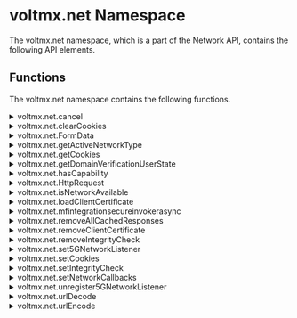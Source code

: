                             


voltmx.net Namespace
==================

The voltmx.net namespace, which is a part of the Network API, contains the following API elements.

Functions
---------

The voltmx.net namespace contains the following functions.


<details close markdown="block"><summary>voltmx.net.cancel</summary>

* * *

This API cancels only async network calls. Synchronous calls have a platform-specific cancellation mechanism provided by the platform (mechanism may vary from platform to platform).

### Syntax

```

voltmx.net.cancel(  
    connHandle);
```

### Input Parameters

  
| Parameter | Description |
| --- | --- |
| connHandle | The handle to the asynchronous service. connHandle is returned by invokeserviceasync. |

### Example

```

function cancelService() {
    voltmx.net.cancel(connHandle);
}

```

### Return Values

None.

### Exceptions

1200 - Network Error.

### Remarks

Invalid parameters to this function are ignored.

### Platform Availability

Available on all platforms except Server-Side Mobile Web, Windows.

* * *

</details>
<details close markdown="block"><summary>voltmx.net.clearCookies</summary>

* * *

Removes cookies from the client that are associated with the specified domain.

### Syntax

```

voltmx.net.clearCookies(  
    url,  
    cookieName)
```

### Input Parameters

  
| Parameter | Description |
| --- | --- |
| url | An optional string that specifies a valid URL of a domain from where the cookies were obtained. |
| cookieName | An optional array of strings that specifies the cookie names that are to be removed from the current application. |

 
### Example

```

voltmx.net.clearCookies("http://www.google.com");

```

### Return Values

None

### Remarks

In an application where service calls are made through Browser Widget or through native service calls, cookies are sent from the servers to maintain the session. These cookies are stored in the cookie store on the client side. Using this API you can remove the cookies of a particular domain obtained through all of HttpRequest, invokeServiceAsync and browser widget.

If you specify the optional parameters url and cookieName, then all the cookies with the specified name related to that URL are removed from your application. The parameter url should be the complete URL. For example, [http://www.gooogle.com](http://www.gooogle.com/). If the URL is not valid, then this API will not remove the cookies. An exception is shown of type Volt MX Error with the error code as 1005 and error name/message as "invalid input url".

If the scheme of the URL is "https" then all the cookies of https as well as http will be removed. If the scheme of the URL is "http" then only the cookies stored for http will be removed. If the cookies are not present in the application cookie store in the provided array of cookieNames, then this API will not perform any action and does not raise an exception.

### Platform Availability

Available on iOS, Android, Windows, and SPA platforms.

### Limitations

*   Android
    *   The voltmx.net.clearCookies API does not remove the cookie from the Browser widget's cookie store; it replaces the cookie value with an empty string.
*   SPA
    *   You can remove the cookies related to a currently loaded domain in a web page.
    *   Cookies with the `httpOnly` flag cannot be removed. The secured cookies (https) cannot be removed when application is accessed with non-secured protocol.

* * *

</details>
<details close markdown="block"><summary>voltmx.net.FormData</summary>

* * *

The FormData object represents an ordered collection of entries with name-value pairs. Call this function to create a FormData object.

### Syntax

```

voltmx.net.FormData();
```

### Example

```

var httpinputparams1 = new voltmx.net.FormData()
```

### Input Parameters

None.

### Return Values

Returns an object of type FormData.

### Platform Availability

Android, iOS, Windows, and SPA

* * *

</details>
<details close markdown="block"><summary>voltmx.net.getActiveNetworkType</summary>

* * *

Retrieves the currently-active network type.

### Syntax

```

_voltmx.net.getActiveNetworkType(_ _optionsConfig_ _);_
```

### Input Parameters

optionsConfig \[JSON Object\] - An optional JSON Object that contains the following parameters:

> **_Note:_** This parameter is only available on the Android platform.

  
| Parameter | Description |
| --- | --- |
| requestWithPermission \[Boolean\] | A Boolean parameter that is required to obtain information on a 2G or 4G network used.If you set the value of this parameter to **true**, the Android Framework invokes the callback function. If you set the value of this parameter to false (or do not specify a value for the parameter) the API returns the Network Type. |
| callback \[Function\] | A callback function that is invoked when the value of the [requestWithPermission](#requestWithPermission) parameter is set to **true**. The callback function is invoked with a JSON Object that contains the following parameters:**status**: A String value that contains the status information. The status parameter can have the following values:SUCCESSFAILEDPERMISSION\_DENIED**networkType**: An integer constant that specifies the network type on the device for data transport. You can specify any of the [Network Constants](#Network).**networkName**: A String value that contains the name of the mobile data network. The networkName parameter can have the following values:GPRSEDGECDMA1xRTTIDENUMTSEVDO\_0EVDO\_AHSDPAHSUPAHSPAEVDO\_BEHRPDHSPAPLTENRUNKNOWN> **_Note:_** When the networkType is NETWORK\_TYPE\_WIFI, the value of the networkName parameter is Null. |

### Example

```

function callbackFunction(network){  
  if(network.status != "FAILED"){  
    alert(JSON.stringify(network));  
  }  
  else{  
    alert("Failed to get network");  
  }  
}  
function checkActiveNetwork() {  
 var options = {  
      "requestWithPermission" : true,  
      "callback" : callbackFunction  
    };  
    return voltmx.net.getActiveNetworkType(options);  
}
```

### Return Values

If the device is offline, it will return null. Otherwise, it will return the appropriate connection type.

  
| Return Value | Description |
| --- | --- |
| constants.NETWORK\_TYPE\_2G | Indicates that a 2G network is used. |
| constants.NETWORK\_TYPE\_3G | Indicates that a 3G network is used. |
| constants.NETWORK\_TYPE\_4G | Indicates that a 4G network is used. |
| constants.NETWORK\_TYPE\_5G | Indicates that a 5G network is used. |
| constants.NETWORK\_TYPE\_WIFI | Indicates that Wi-Fi is used for network connection. |
| constants.NETWORK\_TYPE\_ETHERNET | Indicates that Ethernet is used for network connection. Available only on the Desktop Web channel and Android. |
| constants.NETWORK\_TYPE\_ANY | Indicates that the device has sufficient network coverage to send data over any supported data channels, especially on SPA , Mobile Web, and Desktop Web applications. |

 

For Android, if the value of the **requestWithPermission** parameter is `true`, the network information is passed to the callback function, and a null value is returned to the API. If the value of the **requestWithPermission** parameter is `false`, the appropriate connection type constant is returned.

For SPA and Desktop Web, it will always return constants.NETWORK\_TYPE\_ANY.

### Remarks

SPA and Desktop Web depend upon the navigator.onLine property to detect if the device is offline or online. The implementation of this property across browsers is uneven. For more information, refer to [Mozilla documentation for browser support](https://developer.mozilla.org/en-US/docs/Web/API/NavigatorOnLine.onLine).

### Platform Availability

Available on all platforms.

* * *

</details>
<details close markdown="block"><summary>voltmx.net.getCookies</summary>

* * *

Retrieves cookies associated with the specified domain.

### Syntax

```

voltmx.net.getCookies(  
    URL, cookieFormat)
```

### Input Parameters

  
| Parameter | Description |
| --- | --- |
| URL | The URL of the domain for which the cookie is retrieved. If the URL in the _URL_ parameter is not fully formed, this function returns `Null`. For details, see **Remarks** below. |
| cookieFormat (optional) | The format in which the cookies must be retrieved. > **_Note:_** This parameter is only available on the iOS platform. The cookieFormat parameter can have the following two values: **constants.COOKIES\_IN\_JSON**: Returns an array of cookies in JSON format. Sample JSON dictionary format: {  "Version": 1,  "Name":"appName",  "Value": "App01",  "ExpiresDate":'(null)', // in milli seconds "Domain": "app.example.com",  "Path": "/"  "HttpOnly"=TRUE;} **constants.COOKIES\_IN\_STRING**: Returns an array of cookies in String format. This is the default format in which cookies are retrieved. Sample String format: appName=App01; Version=1; Domain=app.example.com; HttpOnly=TRUE; Path=/ |

 
### Example

```

var cookies = voltmx.net.getCookies("http://www.google.com", constants.COOKIES_IN_STRING);  
for (index = 0; index < cookies.length; index++) {  
    cookie = cookies[index];  
    voltmx.print("Cookie is: " + cookie);   
}

```

### Return Values

Returns an array of cookies. For details, see **Remarks** below.


```

//For example  
SSID=Ap4P….GTEq; Domain=foo.com; Path=/; Expires=Wed, 13 Jan 2021 22:23:01 GMT; Secure; HttpOnly
```

### Remarks

In an application where service calls are made through Browser Widget or through native service calls, cookies are sent from the servers to maintain the session. These cookies are stored in cookie store on the client side. The voltmx.net.getCookies API enables access to the cookies for a particular domain. The URL is given as an input parameter to voltmx.net.getCookies API, then all cookies related to that domain are returned.

In the current application context, you can also access cookies for a particular domain stored in cookie store on the client side or device.

The voltmx.net.getCookies function returns all the cookies stored in local cookie store on the client side or device for that particular domain. The returned cookies can vary based on the domain (partial or full domain) and as well as the path.

The URL is passed as input and must be a fully formed, valid URL like `http://www.google.com`.

If the URL is invalid or not formed properly, `Null` is returned.

Each cookie that this function returns is a string that follows the format `key=value`. Each cookie string can also contain additional information following the Standard HTTP Cookie Format, such as Domain, Path, Expires, Secure, and HttpOnly. This function returns `Null` if there are no cookies for the domain.

If the scheme of the URL is `https`, then this function returns all the cookies of `https` cookies as well as the `http` cookies. If the scheme of the URL is `http`, then only the cookies stored for `http` are returned.

### Platform Availability

Android, iOS, Windows, and SPA

### Limitations

*   In Windows, the cookies stored in the Browser Widget cookie store are returned. Cookies stored through native service calls are not returned.
*   In SPA, the cookies related to a currently loaded domain in a web page are accessible.
*   In SPA, cookies with the `httpOnly` flag cannot be accessed.

* * *

</details>

<details close markdown="block"><summary>voltmx.net.getDomainVerificationUserState</summary>

* * *

Determines the verification status of the specified domain.

### Syntax

```
voltmx.net.getDomainVerificationUserState(domainString);
```

### Input Parameters

  
| Constant | Description |
| --- | --- |
| domainString | The domain for which the verification status is to be determined.|


 
### Example

```

var state = voltmx.net.getDomainVerificationUserState("google.com");
if (state == constants.DOMAIN_STATE_NONE) {
    // show the dialog to provide some context to user to navigate settings screen.
} else if (state == constants.DOMAIN_STATE_VERIFIED) {

}

```

### Return Values

A constant that determines the verification status of the specified domain. Following are the supported constants:

| Constant | Description |
| --- | --- |
| voltmx.constants.DOMAIN_STATE_VERIFIED | Indicates that the domain has passed the Android App Links verification.|
| voltmx.constants.DOMAIN_STATE_SELECTED | Indicates that the domain has not passed Android App Links verification. However, it indicates that the user has associated with an app.|
| voltmx.constants.DOMAIN_STATE_NONE | Indicates that the domain has neither passed the Android App Links verification nor has a user associated with an app.|


### Platform Availability

* Android

* * *

</details>
<details close markdown="block"><summary>voltmx.net.hasCapability</summary>

* * *

Determines whether the device has the specified capability.

### Syntax

```

voltmx.net.hasCapability(capability);
```

### Input Parameters

_capability_

A constant that specifies the availability of a capability on the device. You can specify any of the following.

<table style="width: 100%;mc-table-style: url('resources/tablestyles/basic.css');" class="TableStyle-Basic" cellspacing="0"><colgroup><col class="TableStyle-Basic-Column-Column1" style="width: 33%;"> <col class="TableStyle-Basic-Column-Column1"></colgroup><tbody><tr class="TableStyle-Basic-Body-Body1"><th class="TableStyle-Basic-BodyE-Column1-Body1">Constant</th><th class="TableStyle-Basic-BodyD-Column1-Body1">Description</th></tr><tr class="TableStyle-Basic-Body-Body1"><td class="TableStyle-Basic-BodyE-Column1-Body1">constants.NET_CAPABILITY_CAPTIVE_PORTAL</td><td class="TableStyle-Basic-BodyD-Column1-Body1">Indicates that the network was found to have a captive portal in place during the last time it was probed.</td></tr><tr class="TableStyle-Basic-Body-Body1"><td class="TableStyle-Basic-BodyE-Column1-Body1">constants.NET_CAPABILITY_CBS</td><td class="TableStyle-Basic-BodyD-Column1-Body1">Indicates that the network has an ability to reach the CBS servers of the network carrier that is used for carrier-specific services.</td></tr><tr class="TableStyle-Basic-Body-Body1"><td class="TableStyle-Basic-BodyE-Column1-Body1">constants.NET_CAPABILITY_DUN</td><td class="TableStyle-Basic-BodyD-Column1-Body1">Indicates that the network has the ability to reach the DUN or tethering gateway of the network carrier.</td></tr><tr class="TableStyle-Basic-Body-Body1"><td class="TableStyle-Basic-BodyE-Column1-Body1">constants.NET_CAPABILITY_EIMS</td><td class="TableStyle-Basic-BodyD-Column1-Body1">Indicates that the network has the ability to reach the Emergency IMS servers or other services of the network carrier used for network signaling during emergency calls.</td></tr><tr class="TableStyle-Basic-Body-Body1"><td class="TableStyle-Basic-BodyE-Column1-Body1">constants.NET_CAPABILITY_FOREGROUND</td><td class="TableStyle-Basic-BodyD-Column1-Body1">Indicates that the network is available for use by apps, and is not a network that is being kept up in the background to facilitate fast network switches.</td></tr><tr class="TableStyle-Basic-Body-Body1"><td class="TableStyle-Basic-BodyE-Column1-Body1">constants.NET_CAPABILITY_FOTA</td><td class="TableStyle-Basic-BodyD-Column1-Body1">Indicates that the network has the ability to reach the FOTA portal of the network carrier that is used for over the air updates.</td></tr><tr class="TableStyle-Basic-Body-Body1"><td class="TableStyle-Basic-BodyE-Column1-Body1">constants.NET_CAPABILITY_IA</td><td class="TableStyle-Basic-BodyD-Column1-Body1">Indicates that the network has the ability to reach the Initial Attach servers of the network carrier.</td></tr><tr class="TableStyle-Basic-Body-Body1"><td class="TableStyle-Basic-BodyE-Column1-Body1">constants.NET_CAPABILITY_IMS</td><td class="TableStyle-Basic-BodyD-Column1-Body1">Indicates that the network has the ability to reach the IMS servers of the network carrier that is used for network registration and signaling.</td></tr><tr class="TableStyle-Basic-Body-Body1"><td class="TableStyle-Basic-BodyE-Column1-Body1">constants.NET_CAPABILITY_INTERNET</td><td class="TableStyle-Basic-BodyD-Column1-Body1">Indicates that the network must be able to reach the internet.</td></tr><tr class="TableStyle-Basic-Body-Body1"><td class="TableStyle-Basic-BodyE-Column1-Body1">constants.NET_CAPABILITY_MCX</td><td class="TableStyle-Basic-BodyD-Column1-Body1">Indicates that the network has the ability to reach the Mission Critical servers of the network carrier.</td></tr><tr class="TableStyle-Basic-Body-Body1"><td class="TableStyle-Basic-BodyE-Column1-Body1">constants.NET_CAPABILITY_MMS</td><td class="TableStyle-Basic-BodyD-Column1-Body1">Indicates that the network has the ability to reach the MMSC of the network carrier that is used to send and receive MMS messages.</td></tr><tr class="TableStyle-Basic-Body-Body1"><td class="TableStyle-Basic-BodyE-Column1-Body1">constants.NET_CAPABILITY_NOT_CONGESTED</td><td class="TableStyle-Basic-BodyD-Column1-Body1">Indicates that the network is not congested.When a network is congested, applications must defer network traffic that can be done at a later point in time, such as uploading analytics.</td></tr><tr class="TableStyle-Basic-Body-Body1"><td class="TableStyle-Basic-BodyE-Column1-Body1">constants.NET_CAPABILITY_NOT_METERED</td><td class="TableStyle-Basic-BodyD-Column1-Body1">Indicates that the network is unmetered.</td></tr><tr class="TableStyle-Basic-Body-Body1"><td class="TableStyle-Basic-BodyE-Column1-Body1">constants.NET_CAPABILITY_NOT_RESTRICTED</td><td class="TableStyle-Basic-BodyD-Column1-Body1">Indicates that the network is available for general use. This constant is set by default. If this constant is not set, applications must not attempt to communicate on this network. <span class="autonumber"><span><b><i><span style="color: #0a9c4a;" class="mcFormatColor">Note: </span></i></b></span></span>This is simply informative and not enforcement - enforcement is handled via other means.</td></tr><tr class="TableStyle-Basic-Body-Body1"><td class="TableStyle-Basic-BodyE-Column1-Body1">constants.NET_CAPABILITY_NOT_ROAMING</td><td class="TableStyle-Basic-BodyD-Column1-Body1">Indicates that the network is not roaming.</td></tr><tr class="TableStyle-Basic-Body-Body1"><td class="TableStyle-Basic-BodyE-Column1-Body1">constants.NET_CAPABILITY_NOT_SUSPENDED</td><td class="TableStyle-Basic-BodyD-Column1-Body1">Indicates that the network is currently not suspended. When a network is suspended, the IP addresses and any connections established on the network remain valid, but the network is temporarily unable to transfer data. This issue may be observed if a cellular network experiences a temporary loss of signal, such as while driving through a tunnel, etc. A network with this capability is not suspended, and so is expected to be able to transfer data.</td></tr><tr class="TableStyle-Basic-Body-Body1"><td class="TableStyle-Basic-BodyE-Column1-Body1">constants.NET_CAPABILITY_NOT_VPN</td><td class="TableStyle-Basic-BodyD-Column1-Body1">Indicates that the network is not a VPN. This capability is set by default and must be explicitly cleared for VPN networks.</td></tr><tr class="TableStyle-Basic-Body-Body1"><td class="TableStyle-Basic-BodyE-Column1-Body1">constants.NET_CAPABILITY_RCS</td><td class="TableStyle-Basic-BodyD-Column1-Body1">Indicates that the network has the ability to reach the RCS servers of the network carrier, used for Rich Communication Services.</td></tr><tr class="TableStyle-Basic-Body-Body1"><td class="TableStyle-Basic-BodyE-Column1-Body1">constants.NET_CAPABILITY_SUPL</td><td class="TableStyle-Basic-BodyD-Column1-Body1">Indicates that the network has the ability to reach the SUPL server of the network carrier, used to retrieve GPS information.</td></tr><tr class="TableStyle-Basic-Body-Body1"><td class="TableStyle-Basic-BodyE-Column1-Body1">constants.NET_CAPABILITY_TEMPORARILY_NOT_METERED</td><td class="TableStyle-Basic-BodyD-Column1-Body1">This capability is set for networks that are generally metered, but are currently unmetered, For example, when the user may not be in a particular area. This capability can be changed at any time. When this constant is not specified, the application is responsible for stopping any data transfer that must not occur on a metered network.</td></tr><tr class="TableStyle-Basic-Body-Body1"><td class="TableStyle-Basic-BodyE-Column1-Body1">constants.NET_CAPABILITY_TRUSTED</td><td class="TableStyle-Basic-BodyD-Column1-Body1">Indicates that the user has indicated implicit trust on this network. This constant is set by default. In general, this means that the network is a sim-selected carrier, a plugged-in ethernet, a paired Bluetooth device or a WiFi router that the user has requested connection to. Untrusted networks are probably limited to unknown WiFi access points.</td></tr><tr class="TableStyle-Basic-Body-Body1"><td class="TableStyle-Basic-BodyE-Column1-Body1">constants.NET_CAPABILITY_VALIDATED</td><td class="TableStyle-Basic-BodyD-Column1-Body1">Indicates that the network connection is successfully validate. For example, on a network with NET_CAPABILITY_INTERNET, it means that the Internet connectivity was successfully detected.</td></tr><tr class="TableStyle-Basic-Body-Body1"><td class="TableStyle-Basic-BodyE-Column1-Body1">constants.NET_CAPABILITY_WIFI_P2P</td><td class="TableStyle-Basic-BodyD-Column1-Body1">Indicates that the network has the ability to reach a Wi-Fi direct peer.</td></tr><tr class="TableStyle-Basic-Body-Body1"><td class="TableStyle-Basic-BodyB-Column1-Body1">constants.NET_CAPABILITY_XCAP</td><td class="TableStyle-Basic-BodyA-Column1-Body1">Indicates that the network has the ability to reach the XCAP servers of the network carrier, used for configuration and control.</td></tr></tbody></table>

 
### Example

```

voltmx.net.hasCapability(constants.NET_CAPABILITY_TEMPORARILY_NOT_METERED)
```

### Return Values

Boolean

### Exceptions

None

### Platform Availability

Available on Android platform.

* * *

</details>
<details markdown="block" id="HttpReq"><summary id="HttpRequ">voltmx.net.HttpRequest</summary>


* * *

Creates an [HttpRequest](httprequestobject.md) object.

### Syntax

```

voltmx.net.HttpRequest(requestOptions)
```

### Example

```

var httpRequestNew = voltmx.net.HttpRequest({
       "timeoutIntervalForRequest": 60,
       "timeoutIntervalForResource": 600
   }
);
```

### Input Parameters

_requestOptions_ - An optional argument that can have the following parameters.

> **_Note:_** The requestOptions parameter is only available on the Android and iOS platforms.

  
| Parameter | Description |
| --- | --- |
| timeoutIntervalForRequest \[integer\] | An optional parameter that specifies the maximum connection time out value (in seconds) for the request to establish an HTTP connection. If the request is not established before the timeout interval is reached, a timeout error occurs. The timeoutIntervalForRequest parameter is only applicable for the Android and iOS platforms. On the Android platform, the default timeout value is zero, which means that the timeout is infinite. On the iOS platform, the timeoutIntervalForRequest parameter is only applicable for background network calls (when the [backgroundTransfer](httprequestobject_properties.md#backgroundTransfer) property is set to true). If the timeout value is not specified, the default timeout value of 60 seconds is set by the OS. |
| timeoutIntervalForResource \[integer\] | An optional parameter that specifies the maximum time out value (in seconds) for which the network must wait for a response from the server resource. If the resource is not retrieved before the timeout interval is reached, a timeout error occurs. The timeoutIntervalForResource parameter is only applicable for the Android and iOS platforms. On the Android platform, the default timeout value is zero, which means that the timeout is infinite. On the iOS platform, the timeoutIntervalForResource parameter is only applicable for background network calls (when the [backgroundTransfer](httprequestobject_properties.md#backgroundTransfer) property is set to true). If the timeout value is not specified, the default timeout value of 1 week (7 days) is set by the OS. |

 
### Return Values

None

### Remarks

The [HttpRequest](httprequestobject.md) Object supports an HTTP or HTTPS request to any resource on the network and fetches the response.

> **_Note:_** SNI (Server Name Indication ) is supported from Android 4.2 onwards. That is, from API level >=17. From Android 4.0 to 4.2 versions, the support of SNI depends on device capability. That is 14<= API Level <17.

### Platform Availability

Available on all platforms.

* * *

</details>
<details close markdown="block"><summary>voltmx.net.isNetworkAvailable</summary> 

* * *

This API enables you to check whether a network is available for data transport on a device.

### Syntax

```

voltmx.net.isNetworkAvailable(  
    networkType, optionsConfig)
```

### Input Parameters

<table style="width: 100%;mc-table-style: url('resources/tablestyles/basic.css');" class="TableStyle-Basic" cellspacing="0"><colgroup><col class="TableStyle-Basic-Column-Column1" style="width: 20%;"> <col class="TableStyle-Basic-Column-Column1" style="width: 80%;"></colgroup><tbody><tr class="TableStyle-Basic-Body-Body1" data-mc-conditions=""><th class="TableStyle-Basic-BodyE-Column1-Body1">Parameter</th><th class="TableStyle-Basic-BodyD-Column1-Body1">Description</th></tr><tr class="TableStyle-Basic-Body-Body1" data-mc-conditions=""><td class="TableStyle-Basic-BodyE-Column1-Body1">networkType [Integer]</td><td class="TableStyle-Basic-BodyD-Column1-Body1">An integer constant that specifies the network type on the device for data transport. You can specify any of the <a href="#Network" class="selected">Network Constants</a>.</td></tr><tr class="TableStyle-Basic-Body-Body1" data-mc-conditions="Default.V9SP2-GA"><td class="TableStyle-Basic-BodyB-Column1-Body1">optionsConfig [JSON Object] - Optional</td><td class="TableStyle-Basic-BodyA-Column1-Body1">A JSON Object that contains the following parameter: <b>requestWithPermission</b>: A Boolean parameter that is required to obtain information on a 2G or 4G network used.If you set the value of this parameter to true when you place a request for mobile data networks, the system requests the <code class="codefirst">READ_PHONE_STATE</code> permission, and then processes the request. <span class="autonumber"><span><b><i><span style="color: #0a9c4a;" class="mcFormatColor">Note: </span></i></b></span></span>This parameter is only available on the Android platform.</td></tr></tbody></table>

### Network Constants

  
| Constant | Description |
| --- | --- |
| constants.NETWORK\_TYPE\_2G | Indicates that a 2G network is used. |
| constants.NETWORK\_TYPE\_3G | Indicates that a 3G network is used. |
| constants.NETWORK\_TYPE\_4G | Indicates that a 4G network is used. |
| constants.NETWORK\_TYPE\_5G | Indicates that a 5G network is used. |
| constants.NETWORK\_TYPE\_WIFI | Indicates that Wi-Fi is used for network connection. |
| constants.NETWORK\_TYPE\_ETHERNET | Indicates that Ethernet is used for network connection. Available only on the Desktop Web channel and Android. |
| constants.NETWORK\_TYPE\_ANY | Indicates that the device has sufficient network coverage to send data over any supported data channels, especially on SPA , Mobile Web, and Desktop Web applications. |

 
### Example

```

function checkIfNetworkIsAvailable() {  
  
var options = {  
  "requestWithPermission" : true  
}  
return voltmx.net.isNetworkAvailable(constants.NETWORK_TYPE_ANY, options);  
}

```

### Return Values

**_Boolean_**

Returns `true` if the specified data network is available, or `false` if not.

### Platform Availability

Available on all platforms.

* * *

</details>
<details close markdown="block"><summary>voltmx.net.loadClientCertificate</summary>

* * *

Sets a client certificate to be used for HTTPS client authentication.

### Syntax

```

voltmx.net.loadClientCertificate(  
    certParamsTable)
```

### Input Parameters

certParamsTable

A list of following key-value pairs required to load client certificate for client authentication in a mutually authenticated HTTPS connection.

  
| Key | Description |
| --- | --- |
| cert | Can be of type RawBytes or base64String. Specifies the certificate to be loaded. The certificate should be of type PKCS12 certificate encoding format, which holds both client certificate and private key. |
| pass | A string containing the password that is protecting the PKCS12 certificate. If PKCS12 certificate is not password protected, use an empty string; that is, “ ”. |

 
### Example

```

function loadCert() {  
  try {  
  var certFileName = voltmx.io.FileSystem.getCacheDirectoryPath() + "/" + clientCertFileName;  
  var certFile = new voltmx.io.File(certFileName);  
  var certStream = certFile.read()  
  
  var certParamTable = {  
  cert: certStream,  
  pass: "password"  
  };  
  var res = voltmx.net.loadClientCertificate(certParamTable);  
  voltmx.print("loadClientCertificate status = " + res)  
  } catch (e) {  
  alert(e);  
  }  
 }
```

### Return Values

This API returns a Boolean value whether the client certificate is loaded successfully or not.

### Remarks

The following functions use the client authentication feature:

    voltmx.net.invokeServiceAsync

    voltmx.net.send

If loading the client certificate succeeds, the previously-loaded certificate is replaced with new one.

If loading the client certificate fails, the previously-loaded certificate is retained as is.

Any certificate loaded using this function is automatically unloaded as soon as the application exits.

> **_Note:_** When you use the [voltmx.net.HttpRequest](#HttpRequ) API in sync mode, both server and client pinning do not work in the iOS platform.

### Exceptions

If the mandatory parameters are missing, following error codes occur.

100 - invalid type of parameters

101 - invalid number of arguments

### Platform Availability

*   iOS
*   Android

* * *

</details>
<details close markdown="block"><summary>voltmx.net.mfintegrationsecureinvokerasync</summary> 

* * *

Invokes a Volt MX Foundry service asynchronously.

### Syntax

```

voltmx.net.mfintegrationsecureinvokerasync(  
    inputParams,  
    serviceName ,  
    operationName,  
    callbackFunction)
```

### Input Parameters

  
| Parameter | Description |
| --- | --- |
| inputParams | An object containing the Parameters for the Volt MX Foundry service. The format of this object is dependent on the input requirements of the Volt MX Foundry service being invoked. |
| serviceName | A string that holds the name of the service to invoke. |
| operationName | A string that specifies the name of the service's operation. |
| _callbackFunction_ | A callback function to handle the service's response. |

 
### Example

```

function callbackFunction(status, response) {
    //application specific code goes here.
}

var serviceName = "ServiceTwo";
var operationName = "HealthOperation";

// inputParams here is just a sample. Your Parameters will look different.
// The Parameters are dependent on the input information that your 
// Volt MX Foundry service's operation requires.
// <place-holder> is a placeholder for the atual values of your parameters.
var inputParams = {
    "q": "<place-holder>",
    "httpheaders": {
        "api-key": "<place-holder>"
    }
};
mfintegrationsecureinvokerasync(inputParams, serviceName, operationName, callbackFunction);
				
```

### Return Values

None.

### Remarks

Use this service to call a Volt MX Foundry service from your app. When the service sends a response to your app, the response is processed by the callback function that your app passes through the callbackFunction parameter of this function.

The format of the _inputParams_ object parameter is not specified here because its format depends entirely on the information that the Volt MX Foundry service's operation requires for input.

The function passed through the _callbackFunction_ parameter must match the following Syntax.

```

callbackFunction(status,response);
```

The callback function takes two parameters. The first, called _status_, is an integer that indicates the status of the response from the service's operation The value contained in the _status_ parameter depends on the service itself.

The second parameter to the callback function is called _response_. It is a JavaScript object that contains the response from the service's operation. The format of the object and the data it contains is dictated by the service's operation.

* * *

</details>
<details close markdown="block"><summary>voltmx.net.removeAllCachedResponses</summary> 

* * *

Clears the default cache of an application by removing all responses received from URLs.

### Syntax

```

voltmx.net.removeAllCachedResponses()
```

### Example

```

voltmx.net.removeAllCachedResponses();
```

### Input Parameters

None.

### Return Values

None.

### Platform Availability

iOS

* * *

</details>
<details close markdown="block"><summary>voltmx.net.removeClientCertificate</summary>

* * *

Removes already loaded client certificate.

### Syntax

```

voltmx.net.removeClientCertificate()
```

### Example

```

function removeCert() {  
    voltmx.net.removeClientCertificate();  
}
```

### Input Parameters

None.

### Return Values

None.

### Exceptions

None.

### Platform Availability

*   Android

* * *

</details>
<details close markdown="block"><summary>voltmx.net.removeIntegrityCheck</summary>

* * *

Disables intregity checks for HTTP calls between the client and the server.

### Syntax

```

voltmx.net.removeIntegrityCheck()
```

### Example

```

voltmx.net.removeIntegrityCheck();
```

### Input Parameters

None.

### Return Values

None.

* * *

</details>
<details close markdown="block"><summary>voltmx.net.set5GNetworkListener</summary>

* * *

Determines if the device has a 5G network connection to the app.

### Syntax

```

voltmx.net.set5GNetworkListener(callback);
```

### Input Parameters

_callback_ - The callback function that must be executed after the execution of the API call is complete.

  
| Constant | Description |
| --- | --- |
| constants.OVERRIDE\_NETWORK\_TYPE\_NR\_NSA\_MMWAVE | The override network type when the device is connected to the LTE network and has E-UTRA-NR Dual Connectivity(EN-DC) capability or is currently connected to the secondary 5G cellular network. |
| constants.OVERRIDE\_NETWORK\_TYPE\_NR\_NSA | The override network type when the device is connected to the LTE network and has E-UTRA-NR Dual Connectivity(EN-DC) capability or is currently connected to the secondary 5G cellular network. |
| constants.OVERRIDE\_NETWORK\_TYPE\_LTE\_ADVANCED\_PRO | The override network type when the device is connected to the advanced pro LTE cellular network. |
| constants.OVERRIDE\_NETWORK\_TYPE\_LTE\_CA | The override network type when the device is connected to the LTE cellular network and is using carrier aggregation. |
| constants.OVERRIDE\_NETWORK\_TYPE\_NONE | No configured network override. |

 
### Example

```

callbackFunction : function(networktype){  
  if(networktype = constants.OVERRIDE_NETWORK_TYPE_LTE_CA)
    alert("LTE_CA");  
}  
voltmx.net.set5GNetworkListener(callbackFunction);
```

### Return Values

Constant

### Exceptions

None

### Platform Availability

Available on Android platform.

> **_Note:_** You can unregister from the 5G Network Listener by invoking the voltmx.net.unregister5GNetworkListener() API.

* * *

</details>
<details close markdown="block"><summary>voltmx.net.setCookies</summary>

* * *

Adds cookies in the main app cookie storage. If a cookie with the same name, domain, and path already exists in storage, this API replaces the specified cookie in the cookie storage.

### Syntax

```

voltmx.net.setCookies(url,cookiesList)
```

### Input Parameters

  
| Parameter | Description |
| --- | --- |
| url | A string that specifies a valid URL of a domain where the cookies are to be defined. If the url is empty, a specific cookie is stored based on the cookie acceptance policy. |
| cookiesList | An array of objects, that each contains details of a cookie in the dictionary format. Sample dictionary format:{  "Version": 1,  "Name":"appName",  "Value": "App01",  "ExpiresDate":'(null)', // in milli seconds  "Domain": "app.example.com",  "Path": "/" } |

 
### Example

```

function setCookiesFunc() {
    var lisOfCookies = [{
        "Name": "appName",
        "Value": "App01",
        "Domain": "app.example.com",
        "Path": "/"
    }]
    voltmx.net.setCookies("https://www.example.com", listOfCookies)
}
```

### Return Values

None

### Remarks

To successfully create a cookie, you must provide values for (at least) the **Path**, **Name**, **Value**, and the **Domain** keys. All the other valid keys must start with capital letters.

The parameter url must be the complete URL. For example, [http://www.gooogle.com](http://www.gooogle.com/).

### Platform Availability

Available on iOS platform.

* * *

</details>
<details close markdown="block"><summary>voltmx.net.setIntegrityCheck</summary> 

* * *

Enables the addition of checksums to HTTP calls for HTTP integrity checking.

### Syntax

```

voltmx.net.setIntegrityCheck(  
    propertiesTable)
```

### Input Parameters

**_propertiesTable_**

A JavaScript object that contains the following key-value pairs.

  
| Key | Description |
| --- | --- |
| algo | A string that specifies the hashing algorithm to use for the checksum. The following values are supported:MD5SHA1SHA224 (Supported on Android API 21 and later) This is not supported for Windows. SHA256SHA384SHA512 |
| salt | A string containing an app-supplied random data value that is used as additional input to the hash function. The `salt` argument has a maximum string length of 1024 characters. If it is longer, the excess characters are truncated. Your app can pass an empty string for this argument if you feel that a salt value is not necessary. |
| headerName | A non-empty string that specifies the name of the header. The maximum length of this string is 64 characters. If more characters are passed, the `headerName` argument is truncated to 64 characters. |
| validateResp | A Boolean value that indicates whether the response should be validated. A value of `true` means that the response checksum needs to be validated, while `false` indicates that it does not. For important details, see the **Remarks** section below. |
| hostNameList | An optional array of strings that specify the URLs of servers. When the client app on the device communicates with the specified servers, it adds integrity checking headers to each HTTP request. For more information, see the **Remarks** section below. |

 
### Example

```

var propertiesTable {
    algo: “SHA256”,
    salt: “secret_123”,
    headerName: “X - Checksum”,
    validateResp: true,
    hostNamesList: [“mail.voltmx.com”, “cloud.voltmx.com”]

};

voltmx.net.setIntegrityCheck(propertiesTable);
```

### Return Values

None

### Exceptions

This function throws the following exceptions.

| Error Code | Description |
| --- | --- |
| 100 | Invalid argument or parameter name. |
| 101 | Missing argument or parameter, |
| 102 | Invalid number of arguments. |

### Remarks

Use this function to cause the Volt MX IrisAPI Framework to use checksums to validate HTTP messages passing between the client app and the servers.

The beginning and ending whitespace is automatically trimmed on all string arguments in the _propertiesTable_ parameter .

If the `validateResp` argument in the `propertiesTable` parameter is set to `true`, your app uses an [HttpRequest](httprequestobject.md) object to receive the response. When it does, it uses the [integrityStatus](httprequestobject_properties.md#integrityStatus) property of the HttpRequest object to check whether the integrity check is successful or not.

If the optional `hostNameList` argument is omitted from the `propertiesTable` parameter, then the integrity checking header is added to all outgoing HTTP and HTTPS calls. However, if the host names are specified in the `hostNameList` argument, then the integrity checking header is only added to calls to the specified hosts. Also, only basic validation is performed on the named hosts' parameters if the hostname strings are limited to the set \[a-z, A-Z, 0-9, -\]. In addition, the wildcard character, which is the asterisk (\*), can only be used as a prefix. For example, \*.voltmx.com is valid, but voltmx.\* is not. Finally, you must ensure that all of the host names you pass are valid. The `setIntegrityCheck` function does not validate the format of the host names for you. All host names must follow the standard delineated in the Wikipedia [Hostname](https://en.wikipedia.org/wiki/Hostname) topic.

### Platform Availability

*   Android
*   iOS
*   Windows

* * *

</details>
<details close markdown="block"><summary>voltmx.net.setNetworkCallbacks</summary>

* * *

This function allows the developer to register for network status changes.

### Syntax

```

voltmx.net.setNetworkCallbacks(  
    callbackconfig)
```

### Input Parameters

  
| Parameter | Description |
| --- | --- |
| callbackconfig | A JSON object that contains a property called `statusChange`. statusChange: A callback function that is invoked when the device goes offline or online. This callback receives an input parameter that indicates whether the device was online or offline when this callback was invoked. |

### Example

```

var config = {};
config.statusChange = function(isOnLine) {
    if (isOnLine) {
        alert("Device is online");
    } else {
        alert("Device is offline");
    }
};
voltmx.net.setNetworkCallbacks(config);
```

### Return Values

None

### Remarks

This function allows the developer to register for network status changes. You can then change the user experience according to the network availability.

### Platform Availability

Available on all platforms except Windows and Mobile Web.

* * *

</details>
<details close markdown="block"><summary>voltmx.net.unregister5GNetworkListener</summary>

* * *

Unregister from the 5G Network Listener.

### Syntax

```

voltmx.net.unregister5GNetworkListener();
```

### Input Parameters

None

### Example

```

voltmx.net.unregister5GNetworkListener();
```

### Return Values

None

### Exceptions

None

### Platform Availability

Available on Android platform.

* * *

</details>
<details close markdown="block"><summary>voltmx.net.urlDecode</summary>

* * *

Converts a URL string from application/x-www-form-urlencoded format in the UTF-8 encoding.

### Syntax

```

voltmx.net.urlDecode(  
    queryParams,  
    exemptionString)
```

### Input Parameters

  
| Parameter | Description |
| --- | --- |
| queryParams | A string in application/x-www-form-urlencoded format in the UTF-8 to decode. |
| exemptionString | Optional. Specify the characters in the string that should be exempted from decoding. The parameter is used only on iOS . The Android and Windows platforms ignore this parameter. |

 
### Example with exemptionString parameter

```

var result = voltmx.net.urlDecode(“hello*_%40+world”); 
voltmx.print(result);  
  
//iOS output  
  hello*_%40+worl%64  
  
//Android output  
  hello*_%40+world
```

Example without exemptionString parameter

```

var result = voltmx.net.urlDecode(“hello*_%40+world”); 
voltmx.print(result);
					  
//Output for all platforms  
  “hello*_@ world”		
```

### Return Values

Returns a string containing the decoded URL.

### Platform Availability

*   Android
*   iOS
*   Windows

* * *

</details>
<details close markdown="block"><summary>voltmx.net.urlEncode</summary>

* * *

Converts a URL string into application/x-www-form-urlencoded format using the UTF-8 encoding.

### Syntax

```

voltmx.net.urlEncode(  
    queryParams  
    exemptionString)
```

### Input Parameters

  
| Parameter | Description |
| --- | --- |
| queryParams | A string containing a URL to encode. |
| exemptionString | Optional. A string that specifies the characters in the string that should be exempted from encoding. The parameter is used only on iOS. The Android and Windows platforms ignore this parameter. |

 
### Example with exemptionString parameter

```

var exemptionString =  "helloworl-*_.";
var result = voltmx.net.urlEncode(“hello*_@ world”, exemptionString); 
voltmx.print(result);  
  
//iOS output  
  hello*_%40+worl%64  
  
//Android output  
  hello*_%40+world
```

### Example without exemptionString parameter

```

var result = voltmx.net.urlEncode(“hello*_@ world”); 
voltmx.print(result);
					  
//Output for all platforms  
  hello*_%40+world		
```

### Return Values

Returns the encoded string.

### Remarks

The string is encoded based on the following rules.

*   The following characters remain the unchanged.
    *  a-z
    *  A-Z
    *  0-9
    *  Period (**.**), hyphen (**\-**), asterisk (**\***), and underscore (**\_**)
*   The space character " " is converted to a plus symbol (**+**).
*   Other characters are unsafe and are first converted to one or more bytes using an encoding scheme. Each byte is represented as 3-character string, _%xy_, where _xy_ is the two-digit hexadecimal representation of the byte.

### Platform Availability

*   Android
*   iOS
*   Windows

* * *

![](resources/prettify/onload.png)
